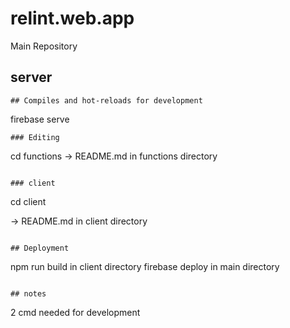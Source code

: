 # relint.web.app
Main Repository

## server
```
## Compiles and hot-reloads for development
```
firebase serve
```
### Editing
```
cd functions
-> README.md in functions directory
```

### client
```
cd client

-> README.md in client directory
```

## Deployment
```
npm run build in client directory
firebase deploy in main directory
```

## notes
```
2 cmd needed for development
```
